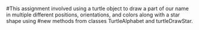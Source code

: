 #This assignment involved using a turtle object to draw a part of our name in multiple different positions, orientations, and colors along with a star shape using
#new methods from classes TurtleAlphabet and turtleDrawStar.
